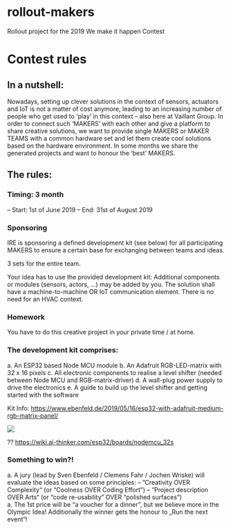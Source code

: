 # rollout-makers
Rollout project for the 2019 We make it happen Contest




# Contest rules


## In a nutshell:
Nowadays, setting up clever solutions in the context of sensors, actuators and IoT is not a matter of cost anymore, leading to an increasing number of people who get used to ‘play’ in this context – also here at Vaillant Group. In order to connect such ‘MAKERS’ with each other and give a platform to share creative solutions, we want to provide single MAKERS or MAKER TEAMS with a common hardware set and let them create cool solutions based on the hardware environment. In some months we share the generated projects and want to honour the ‘best’ MAKERS.

## The rules:
### Timing: 3 month
–	Start: 1st of June 2019
–	End: 31st of August 2019

### Sponsoring
IRE is sponsoring a defined development kit (see below) for all participating MAKERS to ensure a certain base for exchanging between teams and ideas. 

3 sets for the entire team.

Your idea has to use the provided development kit:
Additional components or modules (sensors, actors, …) may be added by you. 
The solution shall have a machine-to-machine OR IoT communication element. 
There is no need for an HVAC context.

### Homework
You have to do this creative project in your private time / at home.

### The development kit comprises:
a.	An ESP32 based Node MCU module
b.	An Adafruit RGB-LED-matrix with 32 x 16 pixels
c.	All electronic components to realise a level shifter (needed between Node MCU and RGB-matrix-driver)
d.	A wall-plug power supply to drive the electronics 
e.	A guide to build up the level shifter and getting started with the software

Kit Info:
https://www.ebenfeld.de/2019/05/16/esp32-with-adafruit-medium-rgb-matrix-panel/

![](https://wiki.ai-thinker.com/_media/esp32/boards/nodemcu/nodemcu_32s_pin.png)

?? https://wiki.ai-thinker.com/esp32/boards/nodemcu_32s 


### Something to win?!
a.	A jury (lead by Sven Ebenfeld / Clemens Fahr / Jochen Wriske) will evaluate the ideas based on some principles:
–	”Creativity OVER Complexity“ (or  “Coolness OVER Coding Effort”)
–	“Project description OVER Arts“ (or “code re-usability” OVER “polished surfaces”)  
a.	The 1st price will be “a voucher for a dinner”, but we believe more in the Olympic Idea! Additionally the winner gets the honour to „Run the next event“!

